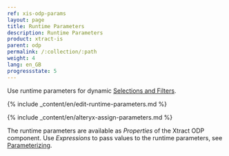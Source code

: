 ```yaml
---
ref: xis-odp-params
layout: page
title: Runtime Parameters
description: Runtime Parameters
product: xtract-is
parent: odp
permalink: /:collection/:path
weight: 4
lang: en_GB
progressstate: 5
---
```


Use runtime parameters for dynamic [Selections and Filters](./odp-define#selections-and-filters).

{% include _content/en/edit-runtime-parameters.md %}

{% include _content/en/alteryx-assign-parameters.md %}

The runtime parameters are available as *Properties* of the Xtract ODP component. Use *Expressions* to pass values to the runtime parameters, see [Parameterizing](./odp-parametrization#parameterizing-using-expression-properties).